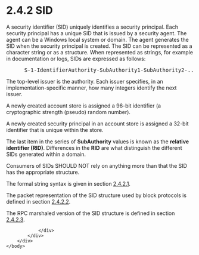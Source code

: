 <html dir="LTR" xmlns:mshelp="http://msdn.microsoft.com/mshelp" xmlns:ddue="http://ddue.schemas.microsoft.com/authoring/2003/5" xmlns:xlink="http://www.w3.org/1999/xlink" xmlns:tool="http://www.microsoft.com/tooltip">
    <head>
        <meta http-equiv="Content-Type" content="text/html; CHARSET=utf-8"></meta>
        <meta name="save" content="history"></meta>
        <title>2.4.2 SID</title>
        <xml>
            <mshelp:toctitle title="2.4.2 SID"></mshelp:toctitle>
            <mshelp:rltitle title="[MS-DTYP]: SID"></mshelp:rltitle>
            <mshelp:keyword index="A" term="78eb9013-1c3a-4970-ad1f-2b1dad588a25"></mshelp:keyword>
            <mshelp:attr name="DCSext.ContentType" value="open specification"></mshelp:attr>
            <mshelp:attr name="AssetID" value="78eb9013-1c3a-4970-ad1f-2b1dad588a25"></mshelp:attr>
            <mshelp:attr name="TopicType" value="kbRef"></mshelp:attr>
            <mshelp:attr name="DCSext.Title" value="[MS-DTYP]: SID" />
        </xml>
    </head>
    <body>
        <div id="header">
            <h1 class="heading">2.4.2 SID</h1>
        </div>
        <div id="mainSection">
            <div id="mainBody">
                <div id="allHistory" class="saveHistory"></div>
                <div id="sectionSection0" class="section" name="collapseableSection">
                    

<p>A security identifier (SID) uniquely identifies a security
principal. Each security principal has a unique SID that is issued by a
security agent. The agent can be a Windows local system or domain. The agent
generates the SID when the security principal is created. The SID can be
represented as a character string or as a structure. When represented as
strings, for example in documentation or logs, SIDs are expressed as follows:</p>

<dl>
<dd>
<div><pre> S-1-IdentifierAuthority-SubAuthority1-SubAuthority2-...-SubAuthorityn
</pre></div>
</dd></dl>

<p>The top-level issuer is the authority. Each issuer
specifies, in an implementation-specific manner, how many integers identify the
next issuer.</p>

<p>A newly created account store is assigned a 96-bit
identifier (a cryptographic strength (pseudo) random number).</p>

<p>A newly created security principal in an account store is
assigned a 32-bit identifier that is unique within the store.</p>

<p>The last item in the series of <b>SubAuthority</b> values is
known as the <b>relative identifier (RID)</b>. Differences in the <b>RID</b>
are what distinguish the different SIDs generated within a domain.</p>

<p>Consumers of SIDs SHOULD NOT rely on anything more than that
the SID has the appropriate structure.</p>

<p>The formal string syntax is given in section <a href="c92a27b1-c772-4fa7-a432-15df5f1b66a1.html">2.4.2.1</a>.</p>

<p>The packet representation of the SID structure used by block
protocols is defined in section <a href="f992ad60-0fe4-4b87-9fed-beb478836861.html">2.4.2.2</a>.</p>

<p>The RPC marshaled version of the SID structure is defined in
section <a href="5cb97814-a1c2-4215-b7dc-76d1f4bfad01.html">2.4.2.3</a>.</p>


                </div>
            </div>
        </div>
    </body>
</html>
